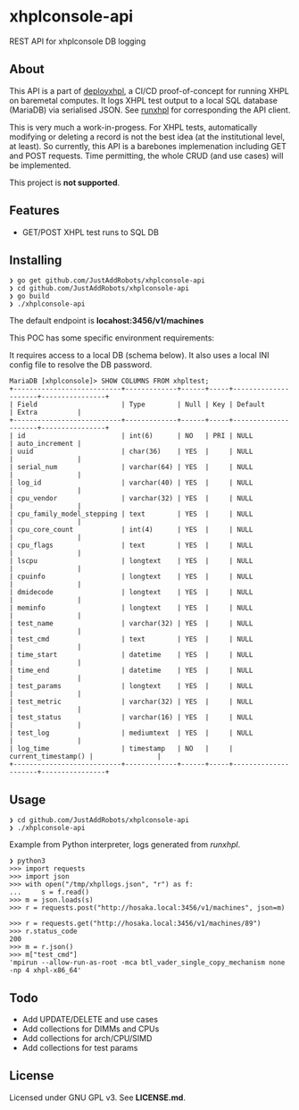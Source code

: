 # xhplconsole-api
REST API for xhplconsole DB logging

## About

This API is a part of [deployxhpl](https://github.com/JustAddRobots/deployxhpl), a
CI/CD proof-of-concept for running XHPL on baremetal computes. It logs XHPL test
output to a local SQL database (MariaDB) via serialised JSON. See 
[runxhpl](https://github.com/JustAddRobots/runxhpl) for corresponding the API client.

This is very much a work-in-progess. For XHPL tests, automatically modifying or 
deleting a record is not the best idea (at the institutional level, at least). So 
currently, this API is a barebones implemenation including GET and POST requests. 
Time permitting, the whole CRUD (and use cases) will be implemented.

This project is **not supported**.

## Features

* GET/POST XHPL test runs to SQL DB

## Installing

```
❯ go get github.com/JustAddRobots/xhplconsole-api
❯ cd github.com/JustAddRobots/xhplconsole-api
❯ go build
❯ ./xhplconsole-api
```
The default endpoint is **locahost:3456/v1/machines**


This POC has some specific environment requirements:

It requires access to a local DB (schema below). It also uses a local INI config file
to resolve the DB password.

```
MariaDB [xhplconsole]> SHOW COLUMNS FROM xhpltest;
+---------------------------+-------------+------+-----+---------------------+----------------+
| Field                     | Type        | Null | Key | Default             | Extra          |
+---------------------------+-------------+------+-----+---------------------+----------------+
| id                        | int(6)      | NO   | PRI | NULL                | auto_increment |
| uuid                      | char(36)    | YES  |     | NULL                |                |
| serial_num                | varchar(64) | YES  |     | NULL                |                |
| log_id                    | varchar(40) | YES  |     | NULL                |                |
| cpu_vendor                | varchar(32) | YES  |     | NULL                |                |
| cpu_family_model_stepping | text        | YES  |     | NULL                |                |
| cpu_core_count            | int(4)      | YES  |     | NULL                |                |
| cpu_flags                 | text        | YES  |     | NULL                |                |
| lscpu                     | longtext    | YES  |     | NULL                |                |
| cpuinfo                   | longtext    | YES  |     | NULL                |                |
| dmidecode                 | longtext    | YES  |     | NULL                |                |
| meminfo                   | longtext    | YES  |     | NULL                |                |
| test_name                 | varchar(32) | YES  |     | NULL                |                |
| test_cmd                  | text        | YES  |     | NULL                |                |
| time_start                | datetime    | YES  |     | NULL                |                |
| time_end                  | datetime    | YES  |     | NULL                |                |
| test_params               | longtext    | YES  |     | NULL                |                |
| test_metric               | varchar(32) | YES  |     | NULL                |                |
| test_status               | varchar(16) | YES  |     | NULL                |                |
| test_log                  | mediumtext  | YES  |     | NULL                |                |
| log_time                  | timestamp   | NO   |     | current_timestamp() |                |
+---------------------------+-------------+------+-----+---------------------+----------------+

```

## Usage

```
❯ cd github.com/JustAddRobots/xhplconsole-api
❯ ./xhplconsole-api
```

Example from Python interpreter, logs generated from *runxhpl*.

```
❯ python3
>>> import requests
>>> import json
>>> with open("/tmp/xhpllogs.json", "r") as f:
...     s = f.read()
>>> m = json.loads(s)
>>> r = requests.post("http://hosaka.local:3456/v1/machines", json=m)
```
```
>>> r = requests.get("http://hosaka.local:3456/v1/machines/89")
>>> r.status_code
200
>>> m = r.json()
>>> m["test_cmd"]
'mpirun --allow-run-as-root -mca btl_vader_single_copy_mechanism none -np 4 xhpl-x86_64'
```

## Todo

* Add UPDATE/DELETE and use cases
* Add collections for DIMMs and CPUs
* Add collections for arch/CPU/SIMD
* Add collections for test params

## License

Licensed under GNU GPL v3. See **LICENSE.md**.
